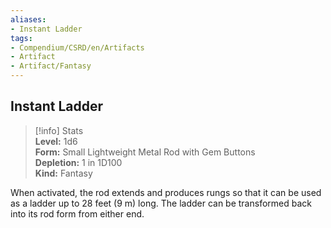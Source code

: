 ```yaml
---
aliases:
- Instant Ladder
tags:
- Compendium/CSRD/en/Artifacts
- Artifact
- Artifact/Fantasy
---
```


  
## Instant Ladder  
>[!info] Stats  
> **Level:** 1d6  
> **Form:** Small Lightweight Metal Rod with Gem Buttons  
> **Depletion:** 1 in 1D100  
> **Kind:** Fantasy
  
When activated, the rod extends and produces rungs so that it can be used as a ladder up to 28 feet (9 m) long. The ladder can be transformed back into its rod form from either end.